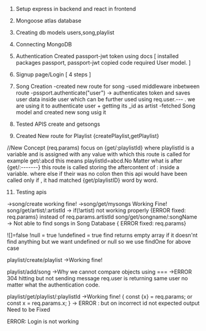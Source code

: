 1. Setup express in backend and react in frontend
2. Mongoose atlas database
3. Creating db models users,song,playlist
4. Connecting MongoDB
5. Authentication Created passport-jwt token using docs
   [
   installed packages passport, passport-jwt
   copied code
   required User model.
   ]
6. Signup page/Login
   [
   4 steps
   ]
7. Song Creation
   -created new route for song
   -used middleware inbetween route
   -pssport.authenticate("user") -> authenticates token and saves user data inside user which can be further used using req.user.--- . we are using it to authenticate user + getting its \_id as artist
   -fetched Song model and created new song usig it

8. Tested APIS create and getsongs
9. Created New route for Playlist {createPlaylist,getPlaylist}

//New Concept (req.params) focus on {get/:playlistId} where playlistId is a variable and is assigned with any value with which this route is called for example get/:abcd this means playlistId=abcd.No Matter what is after {get/:-------} this route is called storing the aftercontent of : inside a variable. where else if their was no colon then this api would have been called only if , it had matched {get/playlistID} word by word.

11. Testing apis

->song/create
working fine!
->song/get/mysongs
Working Fine!
song/get/artist/:artistId
-> if(!artist) not working properly {ERROR fixed: req.params} instead of req.params.artistId
song/get/songname/:songName
-> Not able to find songs in Song Database { ERROR fixed: req.params}

![]=false
!null = true
!undefined = true
find returns empty array if it doesn'nt find anything but we want undefined or null so we use findOne for above case

playlist/create/playlist
->Working fine!

playlist/add/song
->Why we cannot compare objects using ===
->ERROR 304 hitting but not sending message req.user is returning same user no matter what the authentication code.

playlist/get/playlist/:playlistId
->Working fine!
{
const {x} = req.params; or const x = req.params.x;
}
-> ERROR : but on incorrect id not expected output Need to be Fixed

ERROR: Login is not working
